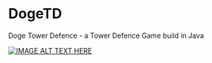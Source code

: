 # DogeTD
 Doge Tower Defence - a Tower Defence Game build in Java
 
[![IMAGE ALT TEXT HERE](https://img.youtube.com/vi/eGjfNHlm6bY/0.jpg)](https://www.youtube.com/watch?v=eGjfNHlm6bY&feature=youtu.be)
